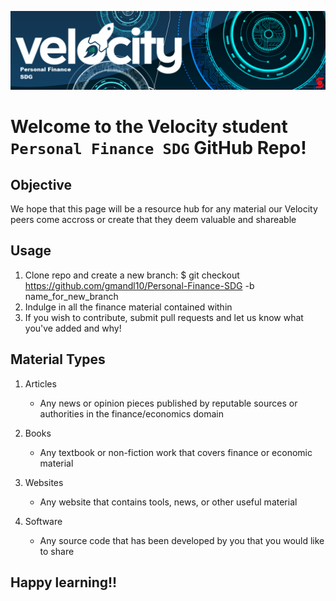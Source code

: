 ![PFSDG logo](Objs/VPFSDG.png)

# Welcome to the Velocity student `Personal Finance SDG` GitHub Repo!

## Objective

We hope that this page will be a resource hub for any material our Velocity peers come accross or create that they deem valuable and shareable

## Usage

1. Clone repo and create a new branch: $ git checkout https://github.com/gmandl10/Personal-Finance-SDG -b name_for_new_branch
2. Indulge in all the finance material contained within
3. If you wish to contribute, submit pull requests and let us know what you've added and why!


## Material Types

1. Articles
  
    + Any news or opinion pieces published by reputable sources or authorities in the finance/economics domain

2. Books

    + Any textbook or non-fiction work that covers finance or economic material

3. Websites

    + Any website that contains tools, news, or other useful material

4. Software

    + Any source code that has been developed by you that you would like to share
    
## Happy learning!!
